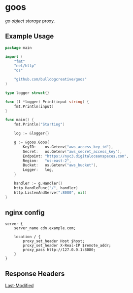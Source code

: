 # goos

_go object storage_ proxy.

## Example Usage

```go
package main

import (
	"fmt"
	"net/http"
	"os"

	"github.com/bulldogcreative/goos"
)

type logger struct{}

func (l *logger) Print(input string) {
	fmt.Println(input)
}

func main() {
	fmt.Println("Starting")

	log := &logger{}

	g := &goos.Goos{
		KeyID:    os.Getenv("aws_access_key_id"),
		Secret:   os.Getenv("aws_secret_access_key"),
		Endpoint: "https://nyc3.digitaloceanspaces.com",
		Region:   "us-east-2",
		Bucket:   os.Getenv("aws_bucket"),
		Logger:   log,
	}

	handler := g.Handler()
	http.HandleFunc("/", handler)
	http.ListenAndServe(":8080", nil)
}
```

## nginx config

```nginx
server {
	server_name cdn.example.com;

	location / {
		proxy_set_header Host $host;
		proxy_set_header X-Real-IP $remote_addr;
		proxy_pass http://127.0.0.1:8080;
	}
}
```

## Response Headers

[Last-Modified](https://developer.mozilla.org/en-US/docs/Web/HTTP/Headers/Last-Modified)
